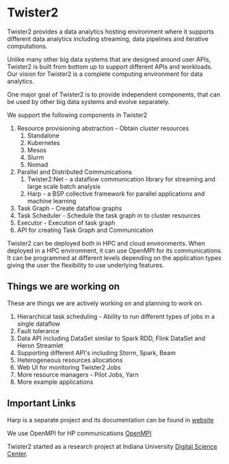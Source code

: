 # Twister2

Twister2 provides a data analytics hosting environment where it supports different data analytics 
including streaming, data pipelines and iterative computations. 

Unlike many other big data systems that are designed around user APIs, Twister2 is built from bottom 
up to support different APIs and workloads. Our vision for Twister2 is a complete computing
 environment for data analytics. 
 
One major goal of Twister2 is to provide independent components, that can be used by other 
big data systems and evolve separately. 
 
We support the following components in Twister2

1. Resource provisioning abstraction - Obtain cluster resources
   1. Standalone
   2. Kubernetes
   3. Mesos
   4. Slurm
   5. Nomad
2. Parallel and Distributed Communications
   1. Twister2:Net - a dataflow communication library for streaming and large scale batch analysis
   2. Harp - a BSP collective framework for parallel applications and machine learning
3. Task Graph - Create dataflow graphs 
4. Task Scheduler - Schedule the task graph in to cluster resources
5. Executor - Execution of task graph       
6. API for creating Task Graph and Communication

Twister2 can be deployed both in HPC and cloud environments. When deployed in a HPC environment, it 
can use OpenMPI for its communications. It can be programmed at different levels depending on the 
application types giving the user the flexibility to use underlying features.
     
## Things we are working on

These are things we are actively working on and planning to work on.

1. Hierarchical task scheduling - Ability to run different types of jobs in a single dataflow
2. Fault tolerance
3. Data API including DataSet similar to Spark RDD, Flink DataSet and Heron Streamlet
3. Supporting different API's including Storm, Spark, Beam  
4. Heterogeneous resources allocations
5. Web UI for monitoring Twister2 Jobs
6. More resource managers - Pilot Jobs, Yarn
7. More example applications

## Important Links

Harp is a separate project and its documentation can be found in [website](https://dsc-spidal.github.io/harp/)

We use OpenMPI for HP communications [OpenMPI](https://www.open-mpi.org/)
  
Twister2 started as a research project at Indiana University [Digital Science Center](https://www.dsc.soic.indiana.edu/).
 




